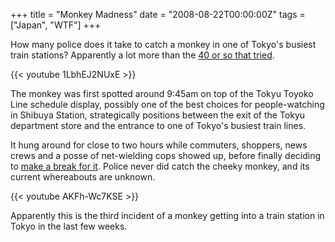 +++
title = "Monkey Madness"
date = "2008-08-22T00:00:00Z"
tags = ["Japan", "WTF"]
+++

How many police does it take to catch a monkey in one of Tokyo's busiest train
stations? Apparently a lot more than the [40 or so that
tried][yt_monkey_at_shibuya].<!--more-->

{{< youtube 1LbhEJ2NUxE >}}

The monkey was first spotted around 9:45am on top of the Tokyu Toyoko Line
schedule display, possibly one of the best choices for people-watching in
Shibuya Station, strategically positions between the exit of the Tokyu
department store and the entrance to one of Tokyo's busiest train lines.  
  
It hung around for close to two hours while commuters, shoppers, news crews and
a posse of net-wielding cops showed up, before finally deciding to [make a
break for it][yt_news]. Police never did catch the cheeky monkey, and its
current whereabouts are unknown.  

{{< youtube AKFh-Wc7KSE >}}
  
Apparently this is the third incident of a monkey getting into a train station
in Tokyo in the last few weeks.

[yt_monkey_at_shibuya]: https://jp.youtube.com/watch?v=1LbhEJ2NUxE
[yt_news]: https://jp.youtube.com/watch?v=AKFh-Wc7KSE

